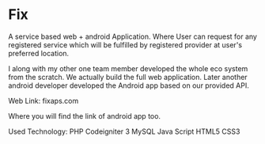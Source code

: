 # Fix
A service based web + android Application. Where User can request for any registered service which will be fulfilled by registered provider at user's preferred location. 

I along with my other one team member developed the whole eco system from the scratch. We actually build the full web application. Later another android developer developed the Android app based on our provided API.

Web Link: fixaps.com 

Where you will find the link of android app too.

Used Technology:
    PHP
    Codeigniter 3
    MySQL
    Java Script
    HTML5
    CSS3
